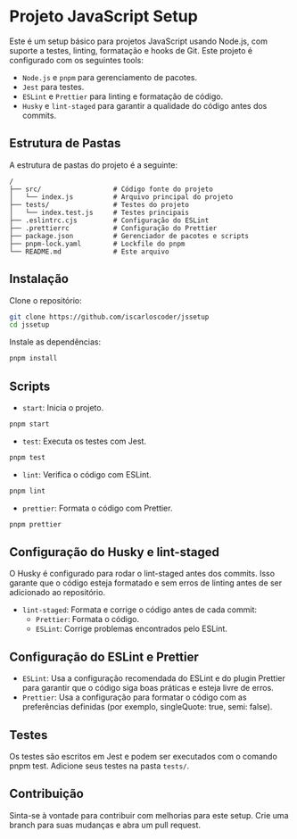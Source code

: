 # Projeto JavaScript Setup

Este é um setup básico para projetos JavaScript usando Node.js, com suporte a testes, linting, formatação e hooks de Git. Este projeto é configurado com os seguintes tools:

- `Node.js` e `pnpm` para gerenciamento de pacotes.
- `Jest` para testes.
- `ESLint` e `Prettier` para linting e formatação de código.
- `Husky` e `lint-staged` para garantir a qualidade do código antes dos commits.

## Estrutura de Pastas

A estrutura de pastas do projeto é a seguinte:

```
/
├── src/                  # Código fonte do projeto
│   └── index.js          # Arquivo principal do projeto
├── tests/                # Testes do projeto
│   └── index.test.js     # Testes principais
├── .eslintrc.cjs         # Configuração do ESLint
├── .prettierrc           # Configuração do Prettier
├── package.json          # Gerenciador de pacotes e scripts
├── pnpm-lock.yaml        # Lockfile do pnpm
└── README.md             # Este arquivo

```

## Instalação

Clone o repositório:
```bash
git clone https://github.com/iscarloscoder/jssetup
cd jssetup
```

Instale as dependências:
```bash
pnpm install
```

## Scripts

- `start`: Inicia o projeto.
```bash
pnpm start
```

- `test`: Executa os testes com Jest.
```bash
pnpm test
```

- `lint`: Verifica o código com ESLint.
```bash
pnpm lint
```

- `prettier`: Formata o código com Prettier.
```bash
pnpm prettier
```

## Configuração do Husky e lint-staged

O Husky é configurado para rodar o lint-staged antes dos commits. Isso garante que o código esteja formatado e sem erros de linting antes de ser adicionado ao repositório.

- `lint-staged`: Formata e corrige o código antes de cada commit:
  - `Prettier`: Formata o código.
  - `ESLint`: Corrige problemas encontrados pelo ESLint.

## Configuração do ESLint e Prettier

- `ESLint`: Usa a configuração recomendada do ESLint e do plugin Prettier para garantir que o código siga boas práticas e esteja livre de erros.
- `Prettier`: Usa a configuração para formatar o código com as preferências definidas (por exemplo, singleQuote: true, semi: false).

## Testes

Os testes são escritos em Jest e podem ser executados com o comando pnpm test. Adicione seus testes na pasta `tests/`.

## Contribuição

Sinta-se à vontade para contribuir com melhorias para este setup. Crie uma branch para suas mudanças e abra um pull request.